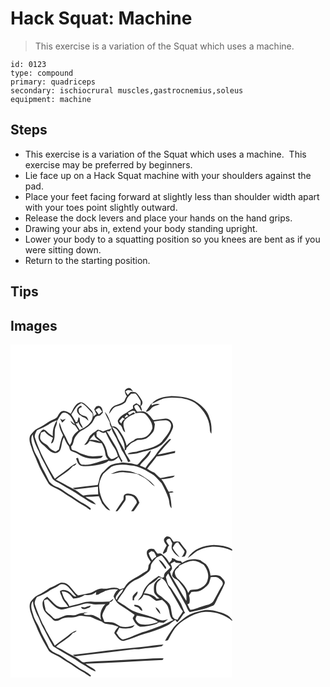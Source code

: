 # Hack Squat: Machine
> This exercise is a variation of the Squat which uses a machine.

``` 
id: 0123 
type: compound 
primary: quadriceps 
secondary: ischiocrural muscles,gastrocnemius,soleus 
equipment: machine 
``` 

## Steps

 - This exercise is a variation of the Squat which uses a machine.  This exercise may be preferred by beginners.
 - Lie face up on a Hack Squat machine with your shoulders against the pad.
 - Place your feet facing forward at slightly less than shoulder width apart with your toes point slightly outward.
 - Release the dock levers and place your hands on the hand grips.
 - Drawing your abs in, extend your body standing upright.
 - Lower your body to a squatting position so you knees are bent as if you were sitting down.
 - Return to the starting position.

## Tips


## Images

<svg width="266pt" height="200pt" viewBox="0 0 266 200" xmlns="http://www.w3.org/2000/svg"><g fill="#FFF"><path d="M0 0h266v200H147.68c2.63-3.2 4.93-6.67 7.03-10.25-1.54-3.77-3.3-8.36-7.61-9.63-3.14-1.11-6.99-1.98-9.99-.04-1.86 1.34-1.22 3.9-1.53 5.87-3.27 4.6-6.48 9.25-9.47 14.05H0V0m137.34 55.11c-.55 2.59 1.05 4.77 2.25 6.89-1.57 1.83-2.06 4.24-3.25 6.27-2.71 2.3-6.17 3.35-9.5 4.39-4.71 1.22-7.95 5.9-8.56 10.56 2.96-2.94 4.42-7.8 8.85-8.9 3.65-1.16 7.58-2.04 10.47-4.73 1.58-1.24 1.45-3.48 2.44-5.09 1.31-2.04 3-3.81 4.76-5.48 1.73.06 3.47-.07 5.21-.05 2.28 2.15 3.71 5.02 5.39 7.64 1.46 2.08.62 4.64.47 6.96-1.56-1.07-3.15-2.1-4.77-3.08-1.39.81-2.86 1.5-4.07 2.55-.19 1.25-.15 2.51.12 3.77-3.87 1.79-7.08 4.65-10.78 6.72-3.11 1.73-5.95 4.2-7.49 7.46-.52 1.92.89 3.58 1.75 5.15 4.37 1.37 2.89 7.34 6.95 9.26-.73-4.31-3.29-8.73-1.34-13.09 2.75-4.98 8.48-7.08 13.35-9.4-.63-.48-1.26-.97-1.9-1.44l-5.19 3.03c-.52-.85-1.06-1.68-1.61-2.51 2.83-1.3 5.89-3.79 8.96-1.62l-.12 2.19c4.45-.38 10.3-1.96 13.39 2.37 3.68 4.47 7.88 9.85 7.04 15.99-1.96 5.22-6.14 10.65-12.13 11.14-3.41.7-7.67-.45-9.96 2.89-3.44 1.42-6.33 3.77-8.73 6.58-1.74-7.6-5.49-14.61-10.55-20.51-1.81-1.82-4.46-3.36-7.09-2.5-2.26-6.15-3.98-12.85-8.56-17.77 1.36 4.57 4.15 8.51 5.99 12.86-.34 2.66 1.07 4.74 2.46 6.82-3.43 1.61-7.15 2.41-10.61 3.93-2-.95-4.07-1.76-6.27-2.11-1.94 1.52-3.94 3-6.12 4.18-.97 1-1.98 1.96-3 2.91-2.33 3.62-3.55 8.05-7.09 10.77 3.09 1.07 5.02-2.18 6.38-4.38 4.86.94 9.59 2.78 14.58 2.81 2.16 3.95 3.93 8.15 4.4 12.66.1 2.59 1.61 4.67 3.24 6.54-10.07 1.8-19.55 7.42-29.99 6.53-4.59-.08-4.81-5.17-6.13-8.42-.58.21-1.72.63-2.29.84 1.35 3.35 2.35 7.94 6.39 8.97 7.07 1.2 14.22-.39 21.2-1.52 3.96-1.07 8.37-1.77 11.45-4.7 4.56 1.41 8.98-1.15 11.69-4.69 1.36 2.14 2.57 4.37 3.64 6.67.44-.51.89-1.02 1.33-1.53-3.93-5.68-5.24-12.64-8.78-18.53-3.44-5.69-6.62-11.53-10.11-17.19.89-.01 2.68-.03 3.57-.05.74-1.08 1.27-2.33 2.15-3.32 1.4 5.36 5.34 9.47 7.13 14.65 1.8 3.66 3.71 7.26 5.06 11.12 3.13 4.54 5.68 9.43 7.74 14.54.69-.19 2.07-.58 2.76-.77-1.93-4.87-6.36-8.48-7.02-13.89l1.64.33c.29-.99.59-1.98.89-2.96 1.82-1.63 3.23-3.67 5.12-5.22 2.47-1.45 5.2-2.42 7.54-4.09 2.95-.13 5.97 0 8.79-1.03 3.99-1.06 6.57-4.5 9.25-7.38 2.8-2.68 2.54-6.83 3.14-10.36-.31-.81-.93-2.44-1.24-3.26 4.58-1.01 9.29-1.32 13.97-1.53 3.77-.32 7.36 3.35 6.63 7.12-.97 7.45-6.84 12.66-10.96 18.5-7.68 7.5-18.9 8.75-28.79 11.53-4.08 1.54-8.87.61-12.49 3.25 6.59.83 13.04-.85 19.25-2.89 7.56-1.61 15.25-3.53 21.65-8.06 5.92-5 10.06-11.81 13.05-18.87 2.81-5.63-2.06-13.02-8.35-12.71-4.82.49-9.6 1.31-14.39 2.01-3.06-3.35-5.45-7.65-9.63-9.72-3.07-1.79-6.67-.49-9.97-.42-1.25-1.85-2.65-3.64-3.4-5.77-.06-2.06 1.94-2.33 3.53-2.62 2.54 1.96 3.42 5.23 5.2 7.79.63-2.16-.31-4.15-1.19-6.06 2.1-1.61 2.97-4.5 1.54-6.88-2.03-3.4-4.08-7-7.16-9.55-2.04-.59-4.29-1.01-6.4-.6-1.26 1.06-2.28 2.36-3.38 3.57-.94-1.39-1.87-2.78-2.78-4.18 2.6-2.72 6.05-1.55 9.05-.15-1.28-1.72-2.61-4.08-5.06-4.08-1.75.44-3.74 1.27-4.6 2.95m32.27 15.9c3.74-1.18 6.9-3.64 10.61-4.91 7.83-3.37 16.58-2.24 24.85-1.86 6.93 1.22 13.93 3.68 19.4 8.26 7.65 6.85 13.64 16.15 14.57 26.58.37 2.72-.15 5.81 2 7.95.54-6.45.2-13.11-2.34-19.14-1.94-7.58-7.84-13.2-13.91-17.71-8.99-6.87-20.85-8.18-31.81-8.3-8.29.79-18.01 1.94-23.37 9.13m-86.97-1.25c-5.65 2.2-7.48 8.53-10.3 13.32-3.07-1.51-6.19-4.11-9.84-3.23-3.61.61-4.69 4.71-6.54 7.3-3.03 2.91-7.5 3.47-10.74 6.07-4.04 2.98-8.44 5.42-12.93 7.62-3.59 1.74-6.02 5.06-8.5 8.05-2.08 4.52-.51 9.6 1.16 13.99 1.65 6.24 4.97 11.82 7.15 17.86 3.59 9.36 8.91 17.9 13.84 26.58 2.43 2.7 6.05 3.97 9.23 5.6 4.94 2.08 8.91 5.79 13.57 8.36 5.98 3.15 10.99 7.84 17.04 10.87 3.58 1.79 6.73 4.28 10.07 6.47 0-.76 1.05-1.85 0-2.33-3.36-2.89-7.25-5.03-11.19-7.02-5-3.32-9.81-6.94-15.06-9.87-4.28-2.32-7.7-6.03-12.3-7.77-3.95-1.61-8.02-3.65-10.68-7.08-2.55-5.3-5.06-10.65-8.04-15.74-2.49-4.24-3.54-9.15-6.07-13.38-2.29-3.97-4.6-8.01-5.53-12.55-1.6-4.79-3.28-10.42-.37-15.07.95 7.19 4 13.89 7.31 20.27 1.53 3.44 2.64 7.06 4.55 10.32 3.77 6.65 6.89 13.64 10.74 20.24 1.7 4.98 7.29 6.35 11.27 8.98 7.74 5.07 16.26 8.85 23.69 14.41 6.14 3.24 11.43 8.24 18.26 10.04-2.44-4.82-8.6-5.72-12.38-9.27 5.34-.06 10.67-.42 16-.77 1.34 2.96 2.71 5.91 3.91 8.93 2.82 3.12 5.17 7.44 9.67 8.25-2.75-3.93-6.67-6.99-8.86-11.3-1.88-4.85-3.97-9.73-4.14-15-1.06-6.23 1.5-12.32 4.6-17.58 3.14-2.92 6.41-5.74 9.75-8.44 7.12-3.47 15.41-2.87 23.03-1.81 10.47.48 19.5 6.44 28.08 11.85 3.32 2.93 6.23 6.32 9.23 9.57 3.15 6.07 6.47 12.17 8.44 18.76 1.22 3.72.42 8.33 3.52 11.23-.13-6.26-1.1-12.5-2.77-18.53 1.77-.11 3.53-.33 5.26-.78-1.64-1.78-3.85-.73-5.83-.42-3.14-4.95-4.99-10.73-9.06-15.06 4.72-.42 9.46-1.04 14.02-2.37 1.02-.29 1.59-1.28 2.34-1.94-5.88.52-11.61 2.09-17.45 2.9-2.64-1.84-4.77-4.3-7.15-6.46-3.11-1.16-5.85-3.07-8.67-4.8 3.86-4.9 7.91-9.65 11.5-14.76 7.45-.49 14.65-2.77 21.95-4.22.06-.8.13-1.6.2-2.4-6.97 1.47-13.93 2.96-20.86 4.57a325.29 325.29 0 0 1 16.12-18.67l-2.1-.08c-5.44 4.71-9.98 10.33-14.54 15.87-4.05 6.74-10.12 11.94-14.17 18.7-2.27-.94-4.53-1.87-6.79-2.79 4.06-6.31 11.78-10.27 13.29-18.11-3.48 1.96-5.19 5.75-8.08 8.38-2.68 2.4-4.9 5.23-7.2 7.99-1.07 1.44-3.04.16-4.43.09-4.65-1.46-9.54-1.66-14.37-2.1-4.89 1.09-10.15.97-14.63 3.47-3.26 1.97-5.42 5.23-8.35 7.6-5.1 3.7-4.64 10.68-6.86 16.03-9.92 1.14-19.83 2.27-29.74 3.52 1.17 1.16 2.66 2.05 4.35 1.59 8.57-.98 17.13-2.08 25.7-3.07.13 3.06.05 6.12.26 9.17-5.94.44-12.05-.03-17.83 1.57-2.02-1.22-3.85-2.7-5.67-4.18-5.33-3.93-11.7-6.08-17.24-9.68-3.16-2.09-6.67-3.55-10.01-5.32 6.71-5.52 14.84-9.46 20.41-16.26 2.03-.46 3.78-1.47 4.36-3.59-2.95 1.54-5.89 3.15-8.42 5.34-5.66 4.77-11.93 8.73-17.65 13.42-9.15-15.72-18.25-31.61-23.69-49.07-1.21-3.29.71-6.44 2.31-9.19 4.52-1.95 9.16-3.79 13.34-6.42 3.07-2.61 6.76-4.27 10.55-5.55-3.54 5.68-5.61 12.2-4.8 18.94-2.23-1.29-4.51-2.56-6.29-4.45-1.54-1.43-3.13-3.4-5.44-3.33-2.3 1.38-3.77 3.79-5.03 6.09-1.79 4.49.99 9.38 4.59 12.06 4.06 2.98 6.95 7.47 11.74 9.44 3.17 1.74 7.53.27 9.13-2.92 2.36-4.87 1.53-10.76 4.57-15.36 1.3 3.63 3.03 7.1 5.4 10.16 1.66 1.88.89 5.3 3.59 6.31 2.76 1.28 5.81 1.96 8.31 3.79 7.67 5.33 17.53 6.16 26.53 4.63 1.55-.03 2.07-1.77 3.06-2.67-4.68-.28-9.29 1.13-13.96.58-4.7-.3-9.13-2.05-13.5-3.67-2.82-1.5-5.5-3.36-8.75-3.78-2.02-.35-1.59-2.91-2.12-4.39 3.7-3.27 2.51-8.76 5.66-12.31 2.15-2.69 4.38-5.54 7.57-7.06 3.86-1.94 7.62-4.2 10.56-7.43 2.35-2.19 3.27-5.36 4.98-7.99 1.42-1.86 4.02-1.8 6.11-2.31 1.1-1.16 2.2-2.33 3.31-3.49-.42-2.69-.72-5.84-3.31-7.4-1.45-1.27-3.32-.28-4.91.04-.74 1.18-1.49 2.36-2.24 3.53.92 1.83 1.8 3.69 2.7 5.53-1.29.99-2.56 2.01-3.8 3.05 1.28-5.48-4.07-9-7.3-12.5-2.59-2.25-5.59-5.61-9.4-4.21m79.72 10.77c3.14.44 5.05-2.13 6.91-4.17 2.51-2.92 6.53-3.33 9.93-4.62-3.41-1.1-6.77.06-9.88 1.48-.01-.68-.04-2.04-.06-2.72-2.37 3.29-4.64 6.66-6.9 10.03m-41.83 74.75c5.48-.41 10.77-2.71 16.32-1.91 5.12.57 10.28.97 15.31 2.11 3.74 2.05 7.77 3.63 11.1 6.37 3.62 2.48 6.08 6.34 9.96 8.46-4.32-6.66-11.7-10.39-18.23-14.53-4.77-.92-9.03-3.63-13.93-3.98-2.36-.19-4.72-.53-7.1-.55-4.79-.12-9.16 2.15-13.43 4.03z"/><path d="M73 83.91c3.69-4.77 5.96-11.28 12.06-13.54 5.5 2.85 9.12 8.06 13.35 12.39 1.33 5.34-1.71 10.69-5.72 14.03-2.77 2.56-6.25 4.11-9.62 5.7-1.64-2.53-3.28-5.07-4.77-7.69.53-.02 1.6-.05 2.14-.07.23-.47.7-1.42.93-1.89 1.09 3.01 2.64 5.9 5.27 7.84.07-3.27-3.2-5.35-3.31-8.56-.13-1.29-.25-2.58-.35-3.87-.35-.27-1.07-.81-1.43-1.08-.2 2-.78 3.92-1.65 5.73l1.06.33c-1.29-.04-2.57-.09-3.86-.15l1.16-.51c-1.7-2.92-3.45-5.81-5.26-8.66m6.85-4.95c-.38 2.55 1.95 4.24 3.3 6.06.3.01.88.04 1.17.06 1.21 1.84 3.43 2.17 5.26 3.1 1.38 1.02 2.56 2.28 3.91 3.34-.47-2.34-1.62-5.03-4.23-5.58-3.27-.97-7.75-2.72-7.39-6.9-.57-2.41 2.02-3.15 3.63-4.12-.16-.39-.48-1.15-.64-1.54-2.51.82-4.9 2.73-5.01 5.58zM101.89 78.63c1.5-1.04 2.87-2.63 4.86-2.53 1.24 1.36 2.21 2.93 3.26 4.44-1.37 1.13-2.73 2.27-4.08 3.41-1.28-1.83-2.61-3.62-4.04-5.32zM61.69 82.69c3.31-2.52 7.44.25 9.8 2.81 2.44 3.21 4.29 6.85 5.82 10.57-1.78-1.55-3.5-3.17-5.36-4.63.88 2.6 2.62 4.78 5.35 5.55 1.46 2.03 2.87 4.11 4.32 6.17-3.4 2.9-7.28 6.13-7.82 10.89-.22 2.44-1.09 4.7-2.6 6.63-1.23-1.81-2.49-3.62-3.23-5.69-1.66-4.56-4.49-8.56-6.32-13.04-1.03-2.79-1.74-5.69-3.04-8.38-.85 5.49 2.14 10.62 4.42 15.41-2.76 5.33-3.51 11.35-4.96 17.1a93.36 93.36 0 0 1-3.89 2.57c-3.25-1.5-6.65-3.07-8.7-6.16-2.19-3.32-6.56-4.12-8.75-7.41-2.3-2.65-.68-6.32-.16-9.34 1.43-.43 2.86-.91 4.28-1.4 2.67 3.36 6.1 6.01 10.09 7.62-.83 2.31-1.69 4.61-2.42 6.96.85-.55 2.1-.71 2.56-1.72 2.44-4.5 1.79-9.78 2.16-14.69.18-3.67 3.11-6.72 2.44-10.5 2.17-3 3.5-6.58 6.01-9.32m-2.19 6.2c.81 1.63 1.66 3.25 2.5 4.86 1.55-1.37 3.05-2.81 4.25-4.5-1.26.41-2.5.87-3.72 1.37-1-.6-2.01-1.18-3.03-1.73zM136.91 87.02c.67-.7 2-2.12 2.67-2.82.63.57 1.25 1.14 1.87 1.72-1.41.1-3.62 3.18-4.54 1.1zM130.47 92.07c1.29-1.54 2.63-3.04 3.95-4.56.92.65 1.86 1.28 2.82 1.89-2.22 1.18-3.65 3.12-4.2 5.56-.86-.96-1.72-1.92-2.57-2.89zM121.96 98.73c2.4 1.21 5.15 2.28 6.58 4.72 4.64 7.01 9.67 15.03 8.29 23.8-2.16-4.7-4.83-9.13-7.38-13.62-2-5.21-4.96-9.94-7.49-14.9zM103.33 105.03c.68-.36 2.05-1.09 2.73-1.46 2.43 1.65 5.15 3.81 8.07 1.69 2.54 5.57 5.32 11.07 8.73 16.17 2.94 3.78 4.98 8.15 6.09 12.8-2.64 1.2-5.11 3.24-8.12 3.28-2.34-1.52-4.22-3.98-4.64-6.79-.91-5.02-2.51-10.08-5.8-14.08-1.91-2.48-4.72-4-6.88-6.21-.63-1.7-.07-3.62-.18-5.4z"/><path d="M94.76 114.55c1.83-2.28 3.84-4.41 5.79-6.59.12 4.33 4.57 6.03 7.27 8.59-4.14-1.75-8.58-2.68-13.06-2zM138.16 181.34c3.67-.38 8.09-.24 10.57 2.95 1.38 1.77 3.72 4.08 2.4 6.48-1.96 3.17-4.24 6.16-6.36 9.23h-16.55c3.32-3.73 5.99-7.97 8.92-11.99 1.62-1.88.96-4.44 1.02-6.67z"/></g><g fill="#333"><path d="M137.34 55.11c.86-1.68 2.85-2.51 4.6-2.95 2.45 0 3.78 2.36 5.06 4.08-3-1.4-6.45-2.57-9.05.15.91 1.4 1.84 2.79 2.78 4.18 1.1-1.21 2.12-2.51 3.38-3.57 2.11-.41 4.36.01 6.4.6 3.08 2.55 5.13 6.15 7.16 9.55 1.43 2.38.56 5.27-1.54 6.88.88 1.91 1.82 3.9 1.19 6.06-1.78-2.56-2.66-5.83-5.2-7.79-1.59.29-3.59.56-3.53 2.62.75 2.13 2.15 3.92 3.4 5.77 3.3-.07 6.9-1.37 9.97.42 4.18 2.07 6.57 6.37 9.63 9.72 4.79-.7 9.57-1.52 14.39-2.01 6.29-.31 11.16 7.08 8.35 12.71-2.99 7.06-7.13 13.87-13.05 18.87-6.4 4.53-14.09 6.45-21.65 8.06-6.21 2.04-12.66 3.72-19.25 2.89 3.62-2.64 8.41-1.71 12.49-3.25 9.89-2.78 21.11-4.03 28.79-11.53 4.12-5.84 9.99-11.05 10.96-18.5.73-3.77-2.86-7.44-6.63-7.12-4.68.21-9.39.52-13.97 1.53.31.82.93 2.45 1.24 3.26-.6 3.53-.34 7.68-3.14 10.36-2.68 2.88-5.26 6.32-9.25 7.38-2.82 1.03-5.84.9-8.79 1.03-2.34 1.67-5.07 2.64-7.54 4.09-1.89 1.55-3.3 3.59-5.12 5.22-.3.98-.6 1.97-.89 2.96l-1.64-.33c.66 5.41 5.09 9.02 7.02 13.89-.69.19-2.07.58-2.76.77-2.06-5.11-4.61-10-7.74-14.54-1.35-3.86-3.26-7.46-5.06-11.12-1.79-5.18-5.73-9.29-7.13-14.65-.88.99-1.41 2.24-2.15 3.32-.89.02-2.68.04-3.57.05 3.49 5.66 6.67 11.5 10.11 17.19 3.54 5.89 4.85 12.85 8.78 18.53-.44.51-.89 1.02-1.33 1.53-1.07-2.3-2.28-4.53-3.64-6.67-2.71 3.54-7.13 6.1-11.69 4.69-3.08 2.93-7.49 3.63-11.45 4.7-6.98 1.13-14.13 2.72-21.2 1.52-4.04-1.03-5.04-5.62-6.39-8.97.57-.21 1.71-.63 2.29-.84 1.32 3.25 1.54 8.34 6.13 8.42 10.44.89 19.92-4.73 29.99-6.53-1.63-1.87-3.14-3.95-3.24-6.54-.47-4.51-2.24-8.71-4.4-12.66-4.99-.03-9.72-1.87-14.58-2.81-1.36 2.2-3.29 5.45-6.38 4.38 3.54-2.72 4.76-7.15 7.09-10.77 1.02-.95 2.03-1.91 3-2.91 2.18-1.18 4.18-2.66 6.12-4.18 2.2.35 4.27 1.16 6.27 2.11 3.46-1.52 7.18-2.32 10.61-3.93-1.39-2.08-2.8-4.16-2.46-6.82-1.84-4.35-4.63-8.29-5.99-12.86 4.58 4.92 6.3 11.62 8.56 17.77 2.63-.86 5.28.68 7.09 2.5 5.06 5.9 8.81 12.91 10.55 20.51 2.4-2.81 5.29-5.16 8.73-6.58 2.29-3.34 6.55-2.19 9.96-2.89 5.99-.49 10.17-5.92 12.13-11.14.84-6.14-3.36-11.52-7.04-15.99-3.09-4.33-8.94-2.75-13.39-2.37l.12-2.19c-3.07-2.17-6.13.32-8.96 1.62.55.83 1.09 1.66 1.61 2.51l5.19-3.03c.64.47 1.27.96 1.9 1.44-4.87 2.32-10.6 4.42-13.35 9.4-1.95 4.36.61 8.78 1.34 13.09-4.06-1.92-2.58-7.89-6.95-9.26-.86-1.57-2.27-3.23-1.75-5.15 1.54-3.26 4.38-5.73 7.49-7.46 3.7-2.07 6.91-4.93 10.78-6.72-.27-1.26-.31-2.52-.12-3.77 1.21-1.05 2.68-1.74 4.07-2.55 1.62.98 3.21 2.01 4.77 3.08.15-2.32.99-4.88-.47-6.96-1.68-2.62-3.11-5.49-5.39-7.64-1.74-.02-3.48.11-5.21.05-1.76 1.67-3.45 3.44-4.76 5.48-.99 1.61-.86 3.85-2.44 5.09-2.89 2.69-6.82 3.57-10.47 4.73-4.43 1.1-5.89 5.96-8.85 8.9.61-4.66 3.85-9.34 8.56-10.56 3.33-1.04 6.79-2.09 9.5-4.39 1.19-2.03 1.68-4.44 3.25-6.27-1.2-2.12-2.8-4.3-2.25-6.89m-.43 31.91c.92 2.08 3.13-1 4.54-1.1-.62-.58-1.24-1.15-1.87-1.72-.67.7-2 2.12-2.67 2.82m-6.44 5.05c.85.97 1.71 1.93 2.57 2.89.55-2.44 1.98-4.38 4.2-5.56-.96-.61-1.9-1.24-2.82-1.89-1.32 1.52-2.66 3.02-3.95 4.56m-8.51 6.66c2.53 4.96 5.49 9.69 7.49 14.9 2.55 4.49 5.22 8.92 7.38 13.62 1.38-8.77-3.65-16.79-8.29-23.8-1.43-2.44-4.18-3.51-6.58-4.72m-18.63 6.3c.11 1.78-.45 3.7.18 5.4 2.16 2.21 4.97 3.73 6.88 6.21 3.29 4 4.89 9.06 5.8 14.08.42 2.81 2.3 5.27 4.64 6.79 3.01-.04 5.48-2.08 8.12-3.28-1.11-4.65-3.15-9.02-6.09-12.8-3.41-5.1-6.19-10.6-8.73-16.17-2.92 2.12-5.64-.04-8.07-1.69-.68.37-2.05 1.1-2.73 1.46m-8.57 9.52c4.48-.68 8.92.25 13.06 2-2.7-2.56-7.15-4.26-7.27-8.59-1.95 2.18-3.96 4.31-5.79 6.59zM169.61 71.01c5.36-7.19 15.08-8.34 23.37-9.13 10.96.12 22.82 1.43 31.81 8.3 6.07 4.51 11.97 10.13 13.91 17.71 2.54 6.03 2.88 12.69 2.34 19.14-2.15-2.14-1.63-5.23-2-7.95-.93-10.43-6.92-19.73-14.57-26.58-5.47-4.58-12.47-7.04-19.4-8.26-8.27-.38-17.02-1.51-24.85 1.86-3.71 1.27-6.87 3.73-10.61 4.91z"/><path d="M82.64 69.76c3.81-1.4 6.81 1.96 9.4 4.21 3.23 3.5 8.58 7.02 7.3 12.5 1.24-1.04 2.51-2.06 3.8-3.05-.9-1.84-1.78-3.7-2.7-5.53.75-1.17 1.5-2.35 2.24-3.53 1.59-.32 3.46-1.31 4.91-.04 2.59 1.56 2.89 4.71 3.31 7.4-1.11 1.16-2.21 2.33-3.31 3.49-2.09.51-4.69.45-6.11 2.31-1.71 2.63-2.63 5.8-4.98 7.99-2.94 3.23-6.7 5.49-10.56 7.43-3.19 1.52-5.42 4.37-7.57 7.06-3.15 3.55-1.96 9.04-5.66 12.31.53 1.48.1 4.04 2.12 4.39 3.25.42 5.93 2.28 8.75 3.78 4.37 1.62 8.8 3.37 13.5 3.67 4.67.55 9.28-.86 13.96-.58-.99.9-1.51 2.64-3.06 2.67-9 1.53-18.86.7-26.53-4.63-2.5-1.83-5.55-2.51-8.31-3.79-2.7-1.01-1.93-4.43-3.59-6.31-2.37-3.06-4.1-6.53-5.4-10.16-3.04 4.6-2.21 10.49-4.57 15.36-1.6 3.19-5.96 4.66-9.13 2.92-4.79-1.97-7.68-6.46-11.74-9.44-3.6-2.68-6.38-7.57-4.59-12.06 1.26-2.3 2.73-4.71 5.03-6.09 2.31-.07 3.9 1.9 5.44 3.33 1.78 1.89 4.06 3.16 6.29 4.45-.81-6.74 1.26-13.26 4.8-18.94-3.79 1.28-7.48 2.94-10.55 5.55-4.18 2.63-8.82 4.47-13.34 6.42-1.6 2.75-3.52 5.9-2.31 9.19 5.44 17.46 14.54 33.35 23.69 49.07 5.72-4.69 11.99-8.65 17.65-13.42 2.53-2.19 5.47-3.8 8.42-5.34-.58 2.12-2.33 3.13-4.36 3.59-5.57 6.8-13.7 10.74-20.41 16.26 3.34 1.77 6.85 3.23 10.01 5.32 5.54 3.6 11.91 5.75 17.24 9.68 1.82 1.48 3.65 2.96 5.67 4.18 5.78-1.6 11.89-1.13 17.83-1.57-.21-3.05-.13-6.11-.26-9.17-8.57.99-17.13 2.09-25.7 3.07-1.69.46-3.18-.43-4.35-1.59 9.91-1.25 19.82-2.38 29.74-3.52 2.22-5.35 1.76-12.33 6.86-16.03 2.93-2.37 5.09-5.63 8.35-7.6 4.48-2.5 9.74-2.38 14.63-3.47 4.83.44 9.72.64 14.37 2.1 1.39.07 3.36 1.35 4.43-.09 2.3-2.76 4.52-5.59 7.2-7.99 2.89-2.63 4.6-6.42 8.08-8.38-1.51 7.84-9.23 11.8-13.29 18.11 2.26.92 4.52 1.85 6.79 2.79 4.05-6.76 10.12-11.96 14.17-18.7 4.56-5.54 9.1-11.16 14.54-15.87l2.1.08a325.29 325.29 0 0 0-16.12 18.67c6.93-1.61 13.89-3.1 20.86-4.57-.07.8-.14 1.6-.2 2.4-7.3 1.45-14.5 3.73-21.95 4.22-3.59 5.11-7.64 9.86-11.5 14.76 2.82 1.73 5.56 3.64 8.67 4.8 2.38 2.16 4.51 4.62 7.15 6.46 5.84-.81 11.57-2.38 17.45-2.9-.75.66-1.32 1.65-2.34 1.94-4.56 1.33-9.3 1.95-14.02 2.37 4.07 4.33 5.92 10.11 9.06 15.06 1.98-.31 4.19-1.36 5.83.42-1.73.45-3.49.67-5.26.78 1.67 6.03 2.64 12.27 2.77 18.53-3.1-2.9-2.3-7.51-3.52-11.23-1.97-6.59-5.29-12.69-8.44-18.76-3-3.25-5.91-6.64-9.23-9.57-8.58-5.41-17.61-11.37-28.08-11.85-7.62-1.06-15.91-1.66-23.03 1.81-3.34 2.7-6.61 5.52-9.75 8.44-3.1 5.26-5.66 11.35-4.6 17.58.17 5.27 2.26 10.15 4.14 15 2.19 4.31 6.11 7.37 8.86 11.3-4.5-.81-6.85-5.13-9.67-8.25-1.2-3.02-2.57-5.97-3.91-8.93-5.33.35-10.66.71-16 .77 3.78 3.55 9.94 4.45 12.38 9.27-6.83-1.8-12.12-6.8-18.26-10.04-7.43-5.56-15.95-9.34-23.69-14.41-3.98-2.63-9.57-4-11.27-8.98-3.85-6.6-6.97-13.59-10.74-20.24-1.91-3.26-3.02-6.88-4.55-10.32-3.31-6.38-6.36-13.08-7.31-20.27-2.91 4.65-1.23 10.28.37 15.07.93 4.54 3.24 8.58 5.53 12.55 2.53 4.23 3.58 9.14 6.07 13.38 2.98 5.09 5.49 10.44 8.04 15.74 2.66 3.43 6.73 5.47 10.68 7.08 4.6 1.74 8.02 5.45 12.3 7.77 5.25 2.93 10.06 6.55 15.06 9.87 3.94 1.99 7.83 4.13 11.19 7.02 1.05.48 0 1.57 0 2.33-3.34-2.19-6.49-4.68-10.07-6.47-6.05-3.03-11.06-7.72-17.04-10.87-4.66-2.57-8.63-6.28-13.57-8.36-3.18-1.63-6.8-2.9-9.23-5.6-4.93-8.68-10.25-17.22-13.84-26.58-2.18-6.04-5.5-11.62-7.15-17.86-1.67-4.39-3.24-9.47-1.16-13.99 2.48-2.99 4.91-6.31 8.5-8.05 4.49-2.2 8.89-4.64 12.93-7.62 3.24-2.6 7.71-3.16 10.74-6.07 1.85-2.59 2.93-6.69 6.54-7.3 3.65-.88 6.77 1.72 9.84 3.23 2.82-4.79 4.65-11.12 10.3-13.32M73 83.91c1.81 2.85 3.56 5.74 5.26 8.66l-1.16.51c1.29.06 2.57.11 3.86.15l-1.06-.33c.87-1.81 1.45-3.73 1.65-5.73.36.27 1.08.81 1.43 1.08.1 1.29.22 2.58.35 3.87.11 3.21 3.38 5.29 3.31 8.56-2.63-1.94-4.18-4.83-5.27-7.84-.23.47-.7 1.42-.93 1.89-.54.02-1.61.05-2.14.07 1.49 2.62 3.13 5.16 4.77 7.69 3.37-1.59 6.85-3.14 9.62-5.7 4.01-3.34 7.05-8.69 5.72-14.03-4.23-4.33-7.85-9.54-13.35-12.39-6.1 2.26-8.37 8.77-12.06 13.54m28.89-5.28c1.43 1.7 2.76 3.49 4.04 5.32 1.35-1.14 2.71-2.28 4.08-3.41-1.05-1.51-2.02-3.08-3.26-4.44-1.99-.1-3.36 1.49-4.86 2.53m-40.2 4.06c-2.51 2.74-3.84 6.32-6.01 9.32.67 3.78-2.26 6.83-2.44 10.5-.37 4.91.28 10.19-2.16 14.69-.46 1.01-1.71 1.17-2.56 1.72.73-2.35 1.59-4.65 2.42-6.96-3.99-1.61-7.42-4.26-10.09-7.62-1.42.49-2.85.97-4.28 1.4-.52 3.02-2.14 6.69.16 9.34 2.19 3.29 6.56 4.09 8.75 7.41 2.05 3.09 5.45 4.66 8.7 6.16a93.36 93.36 0 0 0 3.89-2.57c1.45-5.75 2.2-11.77 4.96-17.1-2.28-4.79-5.27-9.92-4.42-15.41 1.3 2.69 2.01 5.59 3.04 8.38 1.83 4.48 4.66 8.48 6.32 13.04.74 2.07 2 3.88 3.23 5.69 1.51-1.93 2.38-4.19 2.6-6.63.54-4.76 4.42-7.99 7.82-10.89-1.45-2.06-2.86-4.14-4.32-6.17-2.73-.77-4.47-2.95-5.35-5.55 1.86 1.46 3.58 3.08 5.36 4.63-1.53-3.72-3.38-7.36-5.82-10.57-2.36-2.56-6.49-5.33-9.8-2.81zM162.36 80.53c2.26-3.37 4.53-6.74 6.9-10.03.02.68.05 2.04.06 2.72 3.11-1.42 6.47-2.58 9.88-1.48-3.4 1.29-7.42 1.7-9.93 4.62-1.86 2.04-3.77 4.61-6.91 4.17z"/><path d="M79.85 78.96c.11-2.85 2.5-4.76 5.01-5.58.16.39.48 1.15.64 1.54-1.61.97-4.2 1.71-3.63 4.12-.36 4.18 4.12 5.93 7.39 6.9 2.61.55 3.76 3.24 4.23 5.58-1.35-1.06-2.53-2.32-3.91-3.34-1.83-.93-4.05-1.26-5.26-3.1-.29-.02-.87-.05-1.17-.06-1.35-1.82-3.68-3.51-3.3-6.06zM59.5 88.89c1.02.55 2.03 1.13 3.03 1.73 1.22-.5 2.46-.96 3.72-1.37-1.2 1.69-2.7 3.13-4.25 4.5-.84-1.61-1.69-3.23-2.5-4.86zM120.53 155.28c4.27-1.88 8.64-4.15 13.43-4.03 2.38.02 4.74.36 7.1.55 4.9.35 9.16 3.06 13.93 3.98 6.53 4.14 13.91 7.87 18.23 14.53-3.88-2.12-6.34-5.98-9.96-8.46-3.33-2.74-7.36-4.32-11.1-6.37-5.03-1.14-10.19-1.54-15.31-2.11-5.55-.8-10.84 1.5-16.32 1.91zM137.11 180.08c3-1.94 6.85-1.07 9.99.04 4.31 1.27 6.07 5.86 7.61 9.63-2.1 3.58-4.4 7.05-7.03 10.25h-2.91c2.12-3.07 4.4-6.06 6.36-9.23 1.32-2.4-1.02-4.71-2.4-6.48-2.48-3.19-6.9-3.33-10.57-2.95-.06 2.23.6 4.79-1.02 6.67-2.93 4.02-5.6 8.26-8.92 11.99h-2.11c2.99-4.8 6.2-9.45 9.47-14.05.31-1.97-.33-4.53 1.53-5.87z"/></g></svg>
<svg width="266pt" height="200pt" viewBox="0 0 266 200" xmlns="http://www.w3.org/2000/svg"><g fill="#FFF"><path d="M0 0h266v45.5c-6.52-4.16-14.5-4.81-22.03-5.15-11.97.27-25.01 4.93-31.4 15.67 4.17-2.15 7.2-5.88 11.18-8.32 12.87-7.3 29.17-7.01 42.25-.37v83.03c-3.52-5.75-10.2-8.32-16.47-9.81-5.62-1.65-11.56-2.72-17.41-1.85-8.69 1.61-17.58 4.11-24.45 9.94-3.88 3.49-8.57 6.12-11.68 10.39-3.73 5.34-7.58 10.6-10.56 16.41 1.43-.4 3.49-.03 4.07-1.78 3.97-7.13 7.57-14.95 14.3-19.95 8.42-6.13 17.72-11.7 28.27-12.93 12.11-1.01 24.53 2.85 33.93 10.58V200H0V0m184.44 33.02c-1.36 2.98 1.61 5.49 2.98 7.85-1.71 2.97-3.34 6-4.67 9.16.87 2.11 3.31-1.07 4.61-1.73.51-1.91 1.11-3.8 1.62-5.71.34-.43 1.02-1.29 1.37-1.72-1.18-1.65-2.49-3.24-3.36-5.08.09-2.29 2.51-3.14 4.47-2.87.82 1.8 1.8 3.52 2.61 5.31-.37 2.56-1.39 5.27-.16 7.78 2.01 3.83 5.13 7.18 9.08 9.05-3.09-3.47-6.18-6.99-8.38-11.11 1.63-2.74 2.7-6.47 6.47-6.77 2.43 3.76 5.58 7.02 7.89 10.84-.67 2.46-1.89 4.77-3.59 6.67 1.26-.23 2.52-.43 3.78-.62 1.22-2.35 3.16-5.37 1.37-7.93-2.53-3.14-5.19-6.2-7.42-9.58-2.31-.91-4.78-.81-7.11.01-2.28-2.17-3.36-6.38-7.02-6.47-2.05-.41-3.65 1.31-4.54 2.92m-20.66 14.93c-1.13 4.77 2.16 8.76 4.54 12.48-.76 1.41-1.65 2.76-2.55 4.08-.44 2.18-.25 4.75-1.8 6.52-2.36 1.74-5.1 2.92-7.44 4.71-4.63 3.41-10.25 5.27-14.6 9.09-2.38 2.04-3.98 4.76-5.78 7.28-1.7.39-3.38.91-5.04 1.44-5.88-4.67-13.52-.09-20.15-.73-5.44-.82-9.76 3.07-14.49 4.92-5.1 1.18-10.26 2.2-15.41 3.14-5.17-3.76-7.9-10-13.17-13.66-2.46-1.5-5.51-2.06-8.32-1.37-4.18 1.96-8.17 4.3-12.42 6.1-4.6 3.34-9.46 6.32-14.56 8.82-3.7 1.73-6.18 5.1-8.7 8.16-1.94 4.51-.54 9.59 1.07 13.99 1.91 6.82 5.52 12.97 7.87 19.63 3.73 8.73 8.58 16.91 13.38 25.07 3.28 3.05 7.7 4.46 11.58 6.56 3.82 2.03 7.06 4.96 10.87 7.01 6.07 3.16 11.12 7.97 17.28 11 3.37 1.66 6.25 4.09 9.45 6.03.33-.23.99-.71 1.33-.94-2.3-2.42-5.19-4.19-8.05-5.87-6.43-2.97-11.66-7.9-17.88-11.26-4.04-2.09-7.36-5.27-11.31-7.48-4.78-2.18-10.37-4.11-13.27-8.77-3.34-8.17-8.6-15.4-11.47-23.77-2.27-5.65-6.3-10.53-7.62-16.58-1.56-4.97-4.03-11.39-.1-15.85-.03 5.65 2.66 10.74 4.61 15.88 2.5 4.1 3.88 8.71 5.92 13.01 4.68 8.36 8.64 17.1 13.54 25.32 7.56 4.85 15.38 9.36 23.24 13.73 4.88 2.7 9.23 6.21 14.09 8.93 4.53 2.57 8.59 6.13 13.74 7.46-.17-.43-.49-1.28-.66-1.71-3.45-3-7.96-4.54-11.46-7.54 30.85-1.1 61.66-3.2 92.5-4.54.4-.62.8-1.24 1.2-1.87-12.58-.44-25.17 1.21-37.76 1.43-18.61 1.19-37.27 1.57-55.85 2.99-3.43 1.6-5.95-1.68-8.39-3.55-5.62-4.03-12.25-6.32-18-10.14-2.74-1.84-5.84-2.99-8.77-4.47.11-.29.34-.86.46-1.14 6.33-5.37 14.24-8.99 19.44-15.61 1.74-.52 3.49-1.23 4.47-2.87-2.77.67-5.34 2.02-7.49 3.89-5.97 5.11-12.61 9.34-18.75 14.25-2.37-4.98-5.76-9.38-8.09-14.38-2.72-3.77-3.91-8.32-6.58-12.12-3.23-7.57-6.73-15.07-9.13-22.97-.91-3.22.87-6.26 2.44-8.94 5.78-2.28 11.65-4.69 16.52-8.62 3.21-1.76 6.74-2.95 9.68-5.21 3.18-2.68 7.97-1.37 10.73 1.3 3.8 3.6 6.75 7.98 10.24 11.87-3.76.49-5.28-3.35-7.92-5.14-3.2-2.44-8.01-3.65-11.59-1.38-.21 2.62 1.66 4.88 2.32 7.34 1.44 4.55 5.38 7.56 7.6 11.68-4.75.13-10.15 1.59-14.24-1.65-3.94-3.25-7.13-7.34-11.1-10.59-1.68 1.46-3.83 2.64-4.76 4.77-1.45 2.69-.71 5.89-.07 8.71 1.65 6.05 7.51 9.23 11.43 13.68 2.58 3.26 7.09 1.98 10.03-.04 5.24-3.32 11.62-1.34 17.36-2.67 2.37-.53 4.63-2 7.13-1.5 3.58.64 7.2.88 10.81 1.31 3.77 1.24 7.13 3.49 10.97 4.57 3.12.43 4.86 3.68 8.09 3.78 4.96.63 10.03 1.28 14.51 3.69-1.86 2.28-4.06 4.47-4.96 7.35 3.01 3.76 5.72 9.69 11.37 9.4 8.66-2.1 16.7-6.12 25.26-8.59 8.91-2.26 17.67-5.32 25.96-9.31 4.1-1.65 6.82-5.38 10.84-7.16.67.89 1.32 1.81 1.97 2.72 3.08-2.87 5.2-6.54 7.61-9.95.49-.29 1.48-.86 1.97-1.14-1.87-3.47-3.11-7.22-4.67-10.83a414.67 414.67 0 0 0-6.34-10.24c-2.94-4.17-5.1-8.96-8.94-12.43-1.44-3.13-2.42-6.42-3.04-9.79.88-1.43 1.78-2.84 2.7-4.24 3.02 6.21 6.39 12.25 10.13 18.07 3.57 6.51 7.01 13.09 10.71 19.53 1.57 3.04 2.45 6.55 5.02 8.98 9.09-2.12 18.45-3.56 26.98-7.56 2.64-.65 3.47-3.41 4.63-5.53 3.14-7.14 7.35-13.79 10.25-21.04 1.26-3.32-2.06-5.73-3.94-7.96-3.49-3.5-8.62-2.16-12.98-1.9-.53-4.94-2.18-9.78-5.47-13.56-2.06-1.77-4.5-3-6.55-4.77-7.35-2.6-15.57-1.42-22 2.95-.53-.65-1.04-1.3-1.56-1.96-2.71-.23-5.59-.53-7.51-2.7-1.17-.37-2.35-.73-3.52-1.1 1.19 2.63-1.57 4.06-2.9 5.89-1.87-4.23-5.07-7.7-8.74-10.45-1.58-1.37-3.63-.85-5.49-.62-1.4-1.69-2.72-3.44-3.9-5.29-3.01-1.16-7.26-.94-8.59 2.54m-6.65 114.88c-27.44 2.33-54.71 6.34-82.1 9.21 1.08 1.74 3.03 1.95 4.84 1.56 22.38-2.79 44.82-5.09 67.18-8.04 2.81-.36 5.65.14 8.45-.31 8.66-1.4 17.49-1.66 26.08-3.4.5-.51 1.51-1.53 2.01-2.04-8.86.59-17.63 2.11-26.46 3.02z"/><path d="M165.83 50.04c1.11-.8 2.23-1.59 3.34-2.38.95.33 1.89.65 2.84.97 1.1 1.86 2.47 3.66 2.9 5.82-.86.67-1.77 1.28-2.7 1.84-.58.58-1.73 1.74-2.31 2.32-1.78-2.63-3.32-5.46-4.07-8.57z"/><path d="M174.86 55.67c2.12-1.17 4.23-2.47 6.73-2.53 3.95 4.27 6.64 9.46 10.45 13.83-2.59 3.94-8.56 6.21-7.84 11.71-.54.24-1.61.73-2.15.97-1.41-.76-2.84-1.47-4.26-2.2-7.62 5.46-16.44 11.2-19.2 20.71-.88 3.52-3.68 5.95-5.68 8.82 3.26-1.15 5.69-3.75 6.9-6.96 2.43.58 4.99.81 7.28 1.87 2.8 1.55 4.85 4.2 7.84 5.47 2.35-.26 4.66-.84 6.99-1.25 3.07 2.85 6.58 5.65 7.53 9.97 1.93 4.79.93 11.35 5.99 14.3-10.75 5.51-22.04 9.79-33.49 13.63-9.37 2.21-17.54 7.73-26.97 9.82-3.81-1.17-5.67-5.04-7.94-7.98 1.22-2.05 2.44-4.09 3.48-6.23 4.96 1.14 10.29 1.45 15.19-.12 1.6-.35 2.32-1.93 3.27-3.09-5.33 2.41-11.34 2.93-17.04 1.67-3.17-1.97-6.32-4.19-10.04-4.99-3.04-.41-6.11-.19-9.16-.55-.9-2.49-2.17-4.89-2.63-7.51.42-3.66 2.9-6.62 4.29-9.94.94-2.55 4.99-2.93 4.57-6.1 2.3-.27 4.08-1.77 4.4-4.13a61.674 61.674 0 0 0-4.53 3.36c-5.91.58-11.9.17-17.84.37-5.1-.9-10.31-.34-15.21 1.27-4.97 1.68-10.17 2.49-15.17 4.05-.92-2.36-2.29-4.52-3.98-6.4-2.88-3.13-3.85-7.38-5.26-11.26 6.19-.97 10.73 3.72 13.88 8.37 4.88-.06 9.67-1.57 13.74-4.24 4.9.3 10.22-.09 13.82-3.88-.09.9-.27 2.7-.35 3.59 1.62.3 3.13-.17 4.39-1.18 2.09-1.49 4.8-1.72 6.78-3.38 4.99-1.63 10.24-2.8 15.48-1.76-2.63 2.11-4.38 4.97-5.42 8.15 1.74 3.95 3.96 8.02 7.73 10.36 6.01 3.69 11.85 7.63 17.51 11.83-.67 1.37-1.54 2.64-2.34 3.94 1.72 4.29 4.41 8.54 8.91 10.28 5.2.51 10.26-1.13 15.32-2.02 2.71-.45 5.25-1.56 7.43-3.23 1.87.18 3.74.41 5.61.63 1.7-1.57 3.59-2.92 5.35-4.42-2.95.69-5.96 2.17-9.03 1.27-3.52-.99-6.74-2.8-10.27-3.79-7.65-2.89-15.85-4.13-23.31-7.54-4.57-2.11-8.18-5.78-12.63-8.11-1.95-1.06-3.87-2.17-5.69-3.41 2.44-5.15 6.63-9.11 9.32-14.11 3.4-5.9 9.01-10.27 15.36-12.62 4.57-2.57 9.15-5.35 13.04-8.88 2.45-1.98 2.04-5.34 2.68-8.09 1.47-3.17 3.97-5.68 6.17-8.34m2.91 2.22c2.21 3.76 5.24 7 7.59 10.68 2.23 1.08 1.47-1.52.67-2.56-2.25-3.11-4.31-6.97-8.26-8.12m-30.99 43.77c-.4 1.67-.22 3.4-.25 5.1.5-.02 1.49-.07 1.98-.1-1.41-4.55 5.27-6.2 3.74-10.69-1.95 1.75-4.03 3.47-5.47 5.69m1.58 10.61c-.16 2.09 2.68 1.79 3.97 2.73 2.45.76 3.27 4.36 5.96 4.27-.26-4.59-5.5-7.67-9.93-7m25.77 2.7c.69 3.36 3.41 5.74 5.56 8.24.07-3.66-2.7-6.39-5.56-8.24zM202.32 65.23c5.17-2.14 10.01-5.56 15.76-5.87 5.07-.36 9.61 2.39 13.82 4.86 3.87 4.89 6.69 11.54 4.72 17.79-.92 4.97-5.03 8.71-9.57 10.51-3.43 1.71-7.38 1.28-11.06 1.85-1.23.87-1.86 2.33-2.77 3.49-2.02-6.31-6.56-11.35-11.13-15.96-2.82-2.08-4.86-5.34-4.84-8.91.13-2.6 2.24-4.29 4.18-5.68.22-.52.67-1.56.89-2.08z"/><path d="M192.14 62.79c1.54-1.09 3.2-1.99 4.87-2.86 1.43 3.13 5.21 1.18 7.69 2.71a9.74 9.74 0 0 0-3.64 2.44c-3.18 2.72-6.01 6.21-6.81 10.41-.08.39-.25 1.16-.33 1.55 1.05 3.51 5.93 3.96 8 6.94 2.84 3.94 6.33 7.55 8.19 12.09.97 3.69 1.36 7.59.87 11.39-5.86-9.27-11.13-18.94-16.96-28.24-1.4-2-1.86-4.39-2.64-6.66.86-1.15 1.81-2.26 2.41-3.58.27-2.2-.91-4.2-1.65-6.19zM176.75 80.4c1.75-2.35 5-.44 6.65 1.09 4.01 3.09 4.89 8.34 8.08 12.06 4.06 7.59 8.84 14.78 12.6 22.53.85 1.37 1.9 2.6 2.78 3.96-1.86 3.54-4.62 6.53-6.49 10.07-1.1-.37-2.21-.74-3.34-.99-.85-.79-1.77-1.53-2.46-2.46-1.27-4.17-1.59-8.56-2.59-12.79-1.25-4.54-5.66-6.91-8.92-9.88-2.92-2.66-7.92-4.25-8.14-8.85-.26-3.31-.31-6.88 1.29-9.89 1.47-1.78 3.64-2.87 4.83-4.91-4.03.6-7.06 4.19-8.64 7.75-.48 2.9-.46 5.93-.09 8.85 1.09 3.29 4.03 5.46 6.69 7.46l-3.45.36c-3.97-4.3-9.63-6.27-15.41-6.24 2.19-4.07 3.81-8.99 8.08-11.4 3.09-1.9 6.3-3.77 8.53-6.72zM237.83 86.88c1.25-2.47 1.73-5.25 2.47-7.91 3.56-.22 7.89-.92 10.59 2.01 2.47 1.8 5.26 4.61 3.19 7.83-3.9 6.03-6.77 12.64-10.51 18.75-2.88 4.65-8.88 4.49-13.42 6.44-4.82 1.23-9.35 3.88-14.33 4.16-1.36-2.1-2.25-4.46-3.42-6.66.56-.27 1.67-.79 2.23-1.05.78-3.22.52-6.49-.37-9.65.95-1.36 1.87-2.74 2.8-4.11 4.55-.36 9.71.01 13.45-3.07 2.65-1.99 5.45-3.96 7.32-6.74zM127.24 101.14c2.28-2.97 4.19-7.02 8.14-7.92-1.3 4.98-6.34 7.6-7.65 12.49-2.4.05-1.24-3.31-.49-4.57zM40.36 106.61c1.29-.41 2.58-.84 3.86-1.28 4.96 4.41 8.88 10.53 15.68 12.3 2.95.62 5.8-.63 8.6-1.37 6.45-2.05 13.26-2.78 19.6-5.2 4.63-1.66 9.38.22 14.01.73 3.94-.08 7.88-.19 11.81-.43-5.03 4.68-7.44 12.16-5.16 18.75-.96-.71-1.91-1.42-2.85-2.15-2.13-1.12-4.23-2.29-6.45-3.21-3.78-1.72-8.41 1.21-11.81-1.75 1.54-.96 3.34-1.18 5.06-1.61-1.81.08-3.69-.25-5.39.52-3.14.01-5.96 1.37-8.85 2.4-4.75 1-9.84-.65-14.44 1.27-3.04.97-5.78 2.91-8.98 3.32-2.78.54-4.36-2.17-6.2-3.71-2.11-2.22-4.95-3.75-6.65-6.34-.47-4.11-2.19-8.04-1.84-12.24m48.72 8.67c-1.47-.19-2.95-.35-4.42-.5.62 3.14 4.64 2.91 6.9 1.81 1.76-.85 4.45-1.1 4.57-3.57-2.43.47-4.76 1.33-7.05 2.26zM150.66 130.53c-1.4-1.74.44-3.64.92-5.38 8.66 1.91 18.29 2.05 25.6 7.66-6.72 2.46-13.96 3.99-21.1 2.63-2.51-.65-4.27-2.69-5.42-4.91z"/></g><g fill="#333"><path d="M184.44 33.02c.89-1.61 2.49-3.33 4.54-2.92 3.66.09 4.74 4.3 7.02 6.47 2.33-.82 4.8-.92 7.11-.01 2.23 3.38 4.89 6.44 7.42 9.58 1.79 2.56-.15 5.58-1.37 7.93-1.26.19-2.52.39-3.78.62 1.7-1.9 2.92-4.21 3.59-6.67-2.31-3.82-5.46-7.08-7.89-10.84-3.77.3-4.84 4.03-6.47 6.77 2.2 4.12 5.29 7.64 8.38 11.11-3.95-1.87-7.07-5.22-9.08-9.05-1.23-2.51-.21-5.22.16-7.78-.81-1.79-1.79-3.51-2.61-5.31-1.96-.27-4.38.58-4.47 2.87.87 1.84 2.18 3.43 3.36 5.08-.35.43-1.03 1.29-1.37 1.72-.51 1.91-1.11 3.8-1.62 5.71-1.3.66-3.74 3.84-4.61 1.73 1.33-3.16 2.96-6.19 4.67-9.16-1.37-2.36-4.34-4.87-2.98-7.85zM212.57 56.02c6.39-10.74 19.43-15.4 31.4-15.67 7.53.34 15.51.99 22.03 5.15v1.83c-13.08-6.64-29.38-6.93-42.25.37-3.98 2.44-7.01 6.17-11.18 8.32z"/><path d="M163.78 47.95c1.33-3.48 5.58-3.7 8.59-2.54 1.18 1.85 2.5 3.6 3.9 5.29 1.86-.23 3.91-.75 5.49.62 3.67 2.75 6.87 6.22 8.74 10.45 1.33-1.83 4.09-3.26 2.9-5.89 1.17.37 2.35.73 3.52 1.1 1.92 2.17 4.8 2.47 7.51 2.7.52.66 1.03 1.31 1.56 1.96 6.43-4.37 14.65-5.55 22-2.95 2.05 1.77 4.49 3 6.55 4.77 3.29 3.78 4.94 8.62 5.47 13.56 4.36-.26 9.49-1.6 12.98 1.9 1.88 2.23 5.2 4.64 3.94 7.96-2.9 7.25-7.11 13.9-10.25 21.04-1.16 2.12-1.99 4.88-4.63 5.53-8.53 4-17.89 5.44-26.98 7.56-2.57-2.43-3.45-5.94-5.02-8.98-3.7-6.44-7.14-13.02-10.71-19.53-3.74-5.82-7.11-11.86-10.13-18.07-.92 1.4-1.82 2.81-2.7 4.24.62 3.37 1.6 6.66 3.04 9.79 3.84 3.47 6 8.26 8.94 12.43 2.17 3.38 4.27 6.8 6.34 10.24 1.56 3.61 2.8 7.36 4.67 10.83-.49.28-1.48.85-1.97 1.14-2.41 3.41-4.53 7.08-7.61 9.95-.65-.91-1.3-1.83-1.97-2.72-4.02 1.78-6.74 5.51-10.84 7.16-8.29 3.99-17.05 7.05-25.96 9.31-8.56 2.47-16.6 6.49-25.26 8.59-5.65.29-8.36-5.64-11.37-9.4.9-2.88 3.1-5.07 4.96-7.35-4.48-2.41-9.55-3.06-14.51-3.69-3.23-.1-4.97-3.35-8.09-3.78-3.84-1.08-7.2-3.33-10.97-4.57-3.61-.43-7.23-.67-10.81-1.31-2.5-.5-4.76.97-7.13 1.5-5.74 1.33-12.12-.65-17.36 2.67-2.94 2.02-7.45 3.3-10.03.04-3.92-4.45-9.78-7.63-11.43-13.68-.64-2.82-1.38-6.02.07-8.71.93-2.13 3.08-3.31 4.76-4.77 3.97 3.25 7.16 7.34 11.1 10.59 4.09 3.24 9.49 1.78 14.24 1.65-2.22-4.12-6.16-7.13-7.6-11.68-.66-2.46-2.53-4.72-2.32-7.34 3.58-2.27 8.39-1.06 11.59 1.38 2.64 1.79 4.16 5.63 7.92 5.14-3.49-3.89-6.44-8.27-10.24-11.87-2.76-2.67-7.55-3.98-10.73-1.3-2.94 2.26-6.47 3.45-9.68 5.21-4.87 3.93-10.74 6.34-16.52 8.62-1.57 2.68-3.35 5.72-2.44 8.94 2.4 7.9 5.9 15.4 9.13 22.97 2.67 3.8 3.86 8.35 6.58 12.12 2.33 5 5.72 9.4 8.09 14.38 6.14-4.91 12.78-9.14 18.75-14.25 2.15-1.87 4.72-3.22 7.49-3.89-.98 1.64-2.73 2.35-4.47 2.87-5.2 6.62-13.11 10.24-19.44 15.61-.12.28-.35.85-.46 1.14 2.93 1.48 6.03 2.63 8.77 4.47 5.75 3.82 12.38 6.11 18 10.14 2.44 1.87 4.96 5.15 8.39 3.55 18.58-1.42 37.24-1.8 55.85-2.99 12.59-.22 25.18-1.87 37.76-1.43-.4.63-.8 1.25-1.2 1.87-30.84 1.34-61.65 3.44-92.5 4.54 3.5 3 8.01 4.54 11.46 7.54.17.43.49 1.28.66 1.71-5.15-1.33-9.21-4.89-13.74-7.46-4.86-2.72-9.21-6.23-14.09-8.93-7.86-4.37-15.68-8.88-23.24-13.73-4.9-8.22-8.86-16.96-13.54-25.32-2.04-4.3-3.42-8.91-5.92-13.01-1.95-5.14-4.64-10.23-4.61-15.88-3.93 4.46-1.46 10.88.1 15.85 1.32 6.05 5.35 10.93 7.62 16.58 2.87 8.37 8.13 15.6 11.47 23.77 2.9 4.66 8.49 6.59 13.27 8.77 3.95 2.21 7.27 5.39 11.31 7.48 6.22 3.36 11.45 8.29 17.88 11.26 2.86 1.68 5.75 3.45 8.05 5.87-.34.23-1 .71-1.33.94-3.2-1.94-6.08-4.37-9.45-6.03-6.16-3.03-11.21-7.84-17.28-11-3.81-2.05-7.05-4.98-10.87-7.01-3.88-2.1-8.3-3.51-11.58-6.56-4.8-8.16-9.65-16.34-13.38-25.07-2.35-6.66-5.96-12.81-7.87-19.63-1.61-4.4-3.01-9.48-1.07-13.99 2.52-3.06 5-6.43 8.7-8.16 5.1-2.5 9.96-5.48 14.56-8.82 4.25-1.8 8.24-4.14 12.42-6.1 2.81-.69 5.86-.13 8.32 1.37 5.27 3.66 8 9.9 13.17 13.66 5.15-.94 10.31-1.96 15.41-3.14 4.73-1.85 9.05-5.74 14.49-4.92 6.63.64 14.27-3.94 20.15.73 1.66-.53 3.34-1.05 5.04-1.44 1.8-2.52 3.4-5.24 5.78-7.28 4.35-3.82 9.97-5.68 14.6-9.09 2.34-1.79 5.08-2.97 7.44-4.71 1.55-1.77 1.36-4.34 1.8-6.52.9-1.32 1.79-2.67 2.55-4.08-2.38-3.72-5.67-7.71-4.54-12.48m2.05 2.09c.75 3.11 2.29 5.94 4.07 8.57.58-.58 1.73-1.74 2.31-2.32.93-.56 1.84-1.17 2.7-1.84-.43-2.16-1.8-3.96-2.9-5.82-.95-.32-1.89-.64-2.84-.97-1.11.79-2.23 1.58-3.34 2.38m9.03 5.63c-2.2 2.66-4.7 5.17-6.17 8.34-.64 2.75-.23 6.11-2.68 8.09-3.89 3.53-8.47 6.31-13.04 8.88-6.35 2.35-11.96 6.72-15.36 12.62-2.69 5-6.88 8.96-9.32 14.11 1.82 1.24 3.74 2.35 5.69 3.41 4.45 2.33 8.06 6 12.63 8.11 7.46 3.41 15.66 4.65 23.31 7.54 3.53.99 6.75 2.8 10.27 3.79 3.07.9 6.08-.58 9.03-1.27-1.76 1.5-3.65 2.85-5.35 4.42-1.87-.22-3.74-.45-5.61-.63a16.698 16.698 0 0 1-7.43 3.23c-5.06.89-10.12 2.53-15.32 2.02-4.5-1.74-7.19-5.99-8.91-10.28.8-1.3 1.67-2.57 2.34-3.94-5.66-4.2-11.5-8.14-17.51-11.83-3.77-2.34-5.99-6.41-7.73-10.36 1.04-3.18 2.79-6.04 5.42-8.15-5.24-1.04-10.49.13-15.48 1.76-1.98 1.66-4.69 1.89-6.78 3.38-1.26 1.01-2.77 1.48-4.39 1.18.08-.89.26-2.69.35-3.59-3.6 3.79-8.92 4.18-13.82 3.88-4.07 2.67-8.86 4.18-13.74 4.24-3.15-4.65-7.69-9.34-13.88-8.37 1.41 3.88 2.38 8.13 5.26 11.26 1.69 1.88 3.06 4.04 3.98 6.4 5-1.56 10.2-2.37 15.17-4.05 4.9-1.61 10.11-2.17 15.21-1.27 5.94-.2 11.93.21 17.84-.37 1.46-1.18 2.97-2.32 4.53-3.36-.32 2.36-2.1 3.86-4.4 4.13.42 3.17-3.63 3.55-4.57 6.1-1.39 3.32-3.87 6.28-4.29 9.94.46 2.62 1.73 5.02 2.63 7.51 3.05.36 6.12.14 9.16.55 3.72.8 6.87 3.02 10.04 4.99 5.7 1.26 11.71.74 17.04-1.67-.95 1.16-1.67 2.74-3.27 3.09-4.9 1.57-10.23 1.26-15.19.12-1.04 2.14-2.26 4.18-3.48 6.23 2.27 2.94 4.13 6.81 7.94 7.98 9.43-2.09 17.6-7.61 26.97-9.82 11.45-3.84 22.74-8.12 33.49-13.63-5.06-2.95-4.06-9.51-5.99-14.3-.95-4.32-4.46-7.12-7.53-9.97-2.33.41-4.64.99-6.99 1.25-2.99-1.27-5.04-3.92-7.84-5.47-2.29-1.06-4.85-1.29-7.28-1.87-1.21 3.21-3.64 5.81-6.9 6.96 2-2.87 4.8-5.3 5.68-8.82 2.76-9.51 11.58-15.25 19.2-20.71 1.42.73 2.85 1.44 4.26 2.2.54-.24 1.61-.73 2.15-.97-.72-5.5 5.25-7.77 7.84-11.71-3.81-4.37-6.5-9.56-10.45-13.83-2.5.06-4.61 1.36-6.73 2.53m27.46 9.56c-.22.52-.67 1.56-.89 2.08-1.94 1.39-4.05 3.08-4.18 5.68-.02 3.57 2.02 6.83 4.84 8.91 4.57 4.61 9.11 9.65 11.13 15.96.91-1.16 1.54-2.62 2.77-3.49 3.68-.57 7.63-.14 11.06-1.85 4.54-1.8 8.65-5.54 9.57-10.51 1.97-6.25-.85-12.9-4.72-17.79-4.21-2.47-8.75-5.22-13.82-4.86-5.75.31-10.59 3.73-15.76 5.87m-10.18-2.44c.74 1.99 1.92 3.99 1.65 6.19-.6 1.32-1.55 2.43-2.41 3.58.78 2.27 1.24 4.66 2.64 6.66 5.83 9.3 11.1 18.97 16.96 28.24.49-3.8.1-7.7-.87-11.39-1.86-4.54-5.35-8.15-8.19-12.09-2.07-2.98-6.95-3.43-8-6.94.08-.39.25-1.16.33-1.55.8-4.2 3.63-7.69 6.81-10.41a9.74 9.74 0 0 1 3.64-2.44c-2.48-1.53-6.26.42-7.69-2.71-1.67.87-3.33 1.77-4.87 2.86M176.75 80.4c-2.23 2.95-5.44 4.82-8.53 6.72-4.27 2.41-5.89 7.33-8.08 11.4 5.78-.03 11.44 1.94 15.41 6.24l3.45-.36c-2.66-2-5.6-4.17-6.69-7.46-.37-2.92-.39-5.95.09-8.85 1.58-3.56 4.61-7.15 8.64-7.75-1.19 2.04-3.36 3.13-4.83 4.91-1.6 3.01-1.55 6.58-1.29 9.89.22 4.6 5.22 6.19 8.14 8.85 3.26 2.97 7.67 5.34 8.92 9.88 1 4.23 1.32 8.62 2.59 12.79.69.93 1.61 1.67 2.46 2.46 1.13.25 2.24.62 3.34.99 1.87-3.54 4.63-6.53 6.49-10.07-.88-1.36-1.93-2.59-2.78-3.96-3.76-7.75-8.54-14.94-12.6-22.53-3.19-3.72-4.07-8.97-8.08-12.06-1.65-1.53-4.9-3.44-6.65-1.09m61.08 6.48c-1.87 2.78-4.67 4.75-7.32 6.74-3.74 3.08-8.9 2.71-13.45 3.07-.93 1.37-1.85 2.75-2.8 4.11.89 3.16 1.15 6.43.37 9.65-.56.26-1.67.78-2.23 1.05 1.17 2.2 2.06 4.56 3.42 6.66 4.98-.28 9.51-2.93 14.33-4.16 4.54-1.95 10.54-1.79 13.42-6.44 3.74-6.11 6.61-12.72 10.51-18.75 2.07-3.22-.72-6.03-3.19-7.83-2.7-2.93-7.03-2.23-10.59-2.01-.74 2.66-1.22 5.44-2.47 7.91m-110.59 14.26c-.75 1.26-1.91 4.62.49 4.57 1.31-4.89 6.35-7.51 7.65-12.49-3.95.9-5.86 4.95-8.14 7.92m-86.88 5.47c-.35 4.2 1.37 8.13 1.84 12.24 1.7 2.59 4.54 4.12 6.65 6.34 1.84 1.54 3.42 4.25 6.2 3.71 3.2-.41 5.94-2.35 8.98-3.32 4.6-1.92 9.69-.27 14.44-1.27 2.89-1.03 5.71-2.39 8.85-2.4 1.7-.77 3.58-.44 5.39-.52-1.72.43-3.52.65-5.06 1.61 3.4 2.96 8.03.03 11.81 1.75 2.22.92 4.32 2.09 6.45 3.21.94.73 1.89 1.44 2.85 2.15-2.28-6.59.13-14.07 5.16-18.75-3.93.24-7.87.35-11.81.43-4.63-.51-9.38-2.39-14.01-.73-6.34 2.42-13.15 3.15-19.6 5.2-2.8.74-5.65 1.99-8.6 1.37-6.8-1.77-10.72-7.89-15.68-12.3-1.28.44-2.57.87-3.86 1.28m110.3 23.92c1.15 2.22 2.91 4.26 5.42 4.91 7.14 1.36 14.38-.17 21.1-2.63-7.31-5.61-16.94-5.75-25.6-7.66-.48 1.74-2.32 3.64-.92 5.38z"/><path d="M177.77 57.89c3.95 1.15 6.01 5.01 8.26 8.12.8 1.04 1.56 3.64-.67 2.56-2.35-3.68-5.38-6.92-7.59-10.68zM146.78 101.66c1.44-2.22 3.52-3.94 5.47-5.69 1.53 4.49-5.15 6.14-3.74 10.69-.49.03-1.48.08-1.98.1.03-1.7-.15-3.43.25-5.1zM148.36 112.27c4.43-.67 9.67 2.41 9.93 7-2.69.09-3.51-3.51-5.96-4.27-1.29-.94-4.13-.64-3.97-2.73zM89.08 115.28c2.29-.93 4.62-1.79 7.05-2.26-.12 2.47-2.81 2.72-4.57 3.57-2.26 1.1-6.28 1.33-6.9-1.81 1.47.15 2.95.31 4.42.5zM174.13 114.97c2.86 1.85 5.63 4.58 5.56 8.24-2.15-2.5-4.87-4.88-5.56-8.24zM207.67 128.64c6.87-5.83 15.76-8.33 24.45-9.94 5.85-.87 11.79.2 17.41 1.85 6.27 1.49 12.95 4.06 16.47 9.81v1c-9.4-7.73-21.82-11.59-33.93-10.58-10.55 1.23-19.85 6.8-28.27 12.93-6.73 5-10.33 12.82-14.3 19.95-.58 1.75-2.64 1.38-4.07 1.78 2.98-5.81 6.83-11.07 10.56-16.41 3.11-4.27 7.8-6.9 11.68-10.39zM157.13 162.83c8.83-.91 17.6-2.43 26.46-3.02-.5.51-1.51 1.53-2.01 2.04-8.59 1.74-17.42 2-26.08 3.4-2.8.45-5.64-.05-8.45.31-22.36 2.95-44.8 5.25-67.18 8.04-1.81.39-3.76.18-4.84-1.56 27.39-2.87 54.66-6.88 82.1-9.21z"/></g></svg>